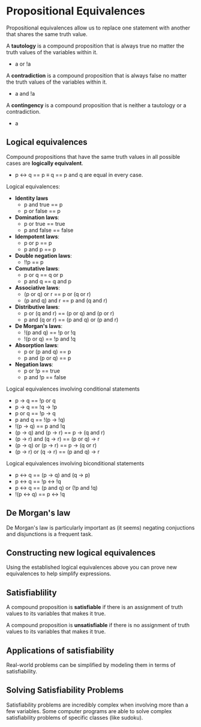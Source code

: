 # Propositional Equivalences

Propositional equivalences allow us to replace one statement with another that shares the same truth value.

A **tautology** is a compound proposition that is always true no matter the truth values of the variables within it.
- a or !a

A **contradiction** is a compound proposition that is always false no matter the truth values of the variables within it.
- a and !a

A **contingency** is a compound proposition that is neither a tautology or a contradiction.
- a

## Logical equivalences

Compound propositions that have the same truth values in all possible cases are **logically equivalent**.
- p <-> q == p ≡ q == p and q are equal in every case.

Logical equivalences:
- **Identity laws**
    - p and true == p
    - p or false == p
- **Domination laws**:
    - p or true == true
    - p and false == false
- **Idempotent laws**:
    - p or p == p
    - p and p == p
- **Double negation laws**:
    - !!p == p
- **Comutative laws**:
    - p or q == q or p
    - p and q == q and p
- **Associative laws**:
    - (p or q) or r == p or (q or r)
    - (p and q) and r == p and (q and r)
- **Distributive laws**:
    - p or (q and r) == (p or q) and (p or r)
    - p and (q or r) == (p and q) or (p and r)
- **De Morgan's laws**:
    - !(p and q) == !p or !q
    - !(p or q) == !p and !q
- **Absorption laws**:
    - p or (p and q) == p
    - p and (p or q) == p
- **Negation laws**:
    - p or !p == true
    - p and !p == false

Logical equivalences involving conditional statements
- p -> q == !p or q
- p -> q == !q -> !p
- p or q == !p -> q
- p and q == !(p -> !q)
- !(p -> q) == p and !q
- (p -> q) and (p -> r) == p -> (q and r)
- (p -> r) and (q -> r) == (p or q) -> r
- (p -> q) or (p -> r) == p -> (q or r)
- (p -> r) or (q -> r) == (p and q) -> r

Logical equivalences involving biconditional statements
- p <-> q == (p -> q) and (q -> p)
- p <-> q == !p <-> !q
- p <-> q == (p and q) or (!p and !q)
- !(p <-> q) == p <-> !q

## De Morgan's law

De Morgan's law is particularly important as (it seems) negating conjuctions and disjunctions is a frequent task.

## Constructing new logical equivalences

Using the established logical equivalences above you can prove new equivalences to help simplify expressions.

## Satisfiablility

A compound proposition is **satisfiable** if there is an assignment of truth values to its variables that makes it true.

A compound proposition is **unsatisfiable** if there is no assignment of truth values to its variables that makes it true.

## Applications of satisfiability

Real-world problems can be simplified by modeling them in terms of satisfiability.

## Solving Satisfiability Problems

Satisfiability problems are incredibly complex when involving more than a few variables. Some computer programs are able to solve complex satisfiability problems of specific classes (like sudoku).
